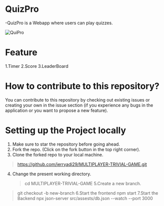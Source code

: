 # QuizPro
-QuizPro is a Webapp where users can play quizzes.

![QuiPro](https://github.com/jerryadi29/MULTIPLAYER-TRIVIAL-GAME/assets/73049586/717842ec-b5ba-4f58-af5a-91d85f6bb2c5)

# Feature 

1.Timer
2.Score
3.LeaderBoard

# How to contribute to this repository?
You can contribute to this repository by checking out existing issues or creating your
own in the issue section (if you experience any bugs in the application or you want to propose a new feature).

# Setting up the Project locally 
1. Make sure to star the repository before going ahead.
2. Fork the repo. (Click on the fork button in the top right corner).
3. Clone the forked repo to your local machine.
  > https://github.com/jerryadi29/MULTIPLAYER-TRIVIAL-GAME.git
4. Change the present working directory.
   > cd MULTIPLAYER-TRIVIAL-GAME
5.Create a new branch.
  > git checkout -b new-branch
6.Start the frontend
  > npm start
7.Start the Backend
  > npx json-server src/assests/db.json --watch --port 3000

